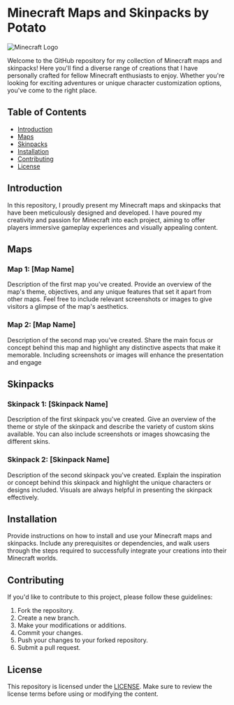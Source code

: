 # Minecraft Maps and Skinpacks by Potato

![Minecraft Logo](https://www.minecraft.net/etc.clientlibs/minecraft/clientlibs/main/resources/img/logo.png)

Welcome to the GitHub repository for my collection of Minecraft maps and skinpacks! Here you'll find a diverse range of creations that I have personally crafted for fellow Minecraft enthusiasts to enjoy. Whether you're looking for exciting adventures or unique character customization options, you've come to the right place.

## Table of Contents

- [Introduction](#introduction)
- [Maps](#maps)
- [Skinpacks](#skinpacks)
- [Installation](#installation)
- [Contributing](#contributing)
- [License](#license)

## Introduction

In this repository, I proudly present my Minecraft maps and skinpacks that have been meticulously designed and developed. I have poured my creativity and passion for Minecraft into each project, aiming to offer players immersive gameplay experiences and visually appealing content.

## Maps

### Map 1: [Map Name]

Description of the first map you've created. Provide an overview of the map's theme, objectives, and any unique features that set it apart from other maps. Feel free to include relevant screenshots or images to give visitors a glimpse of the map's aesthetics.

### Map 2: [Map Name]

Description of the second map you've created. Share the main focus or concept behind this map and highlight any distinctive aspects that make it memorable. Including screenshots or images will enhance the presentation and engage

## Skinpacks

### Skinpack 1: [Skinpack Name]

Description of the first skinpack you've created. Give an overview of the theme or style of the skinpack and describe the variety of custom skins available. You can also include screenshots or images showcasing the different skins.

### Skinpack 2: [Skinpack Name]

Description of the second skinpack you've created. Explain the inspiration or concept behind this skinpack and highlight the unique characters or designs included. Visuals are always helpful in presenting the skinpack effectively.

## Installation

Provide instructions on how to install and use your Minecraft maps and skinpacks. Include any prerequisites or dependencies, and walk users through the steps required to successfully integrate your creations into their Minecraft worlds.

## Contributing

If you'd like to contribute to this project, please follow these guidelines:

1. Fork the repository.
2. Create a new branch.
3. Make your modifications or additions.
4. Commit your changes.
5. Push your changes to your forked repository.
6. Submit a pull request.

## License

This repository is licensed under the [LICENSE](LICENSE). Make sure to review the license terms before using or modifying the content.

